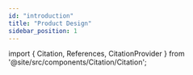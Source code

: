 ```yaml
---
id: "introduction"
title: "Product Design"
sidebar_position: 1
---
```


import { Citation, References, CitationProvider } from '@site/src/components/Citation/Citation';

<CitationProvider>

<References />

</CitationProvider>
